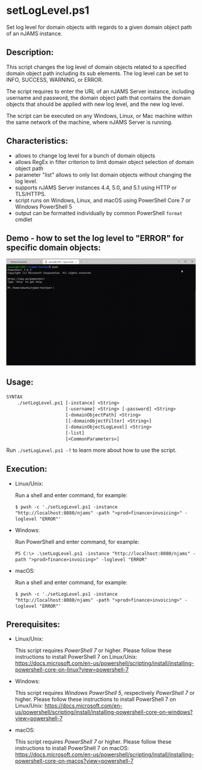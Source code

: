 # setLogLevel.ps1
Set log level for domain objects with regards to a given domain object path of an nJAMS instance.

## Description:

This script changes the log level of domain objects related to a specified domain object path including its sub elements. The log level can be set to INFO, SUCCESS, WARNING, or ERROR.

The script requires to enter the URL of an nJAMS Server instance, including username and password, the domain object path that contains the domain objects that should be applied with new log level, and the new log level. 

The script can be executed on any Windows, Linux, or Mac machine within the same network of the machine, where nJAMS Server is running.

## Characteristics:

* allows to change log level for a bunch of domain objects
* allows RegEx in filter criterion to limit domain object selection of domain object path
* parameter "list" allows to only list domain objects without changing the log level.
* supports nJAMS Server instances 4.4, 5.0, and 5.1 using HTTP or TLS/HTTPS.
* script runs on Windows, Linux, and macOS using PowerShell Core 7 or Windows PowerShell 5
* output can be formatted individually by common PowerShell `format` cmdlet

## Demo - how to set the log level to "ERROR" for specific domain objects:
![setLogLevel-demo](img/setLogLevel-demo.gif)

## Usage:

```
SYNTAX
    ./setLogLevel.ps1 [-instance] <String> 
                      [-username] <String> [-password] <String> 
                      [-domainObjectPath] <String> 
                      [[-domainObjectFilter] <String>] 
                      [-domainObjectLogLevel] <String> 
                      [-list] 
                      [<CommonParameters>]
```

Run `./setLogLevel.ps1 -?` to learn more about how to use the script. 

## Execution:

* Linux/Unix:

  Run a shell and enter command, for example:

  ```
  $ pwsh -c './setLogLevel.ps1 -instance "http://localhost:8080/njams" -path ">prod>finance>invoicing>" -loglevel "ERROR"'
  ```

* Windows:

  Run PowerShell and enter command, for example:

  ```
  PS C:\> .\setLogLevel.ps1 -instance "http://localhost:8080/njams" -path ">prod>finance>invoicing>" -loglevel "ERROR"
  ```

* macOS:

  Run a shell and enter command, for example:

  ```
  $ pwsh -c './setLogLevel.ps1 -instance "http://localhost:8080/njams" -path ">prod>finance>invoicing>" -loglevel "ERROR"'
  ```

## Prerequisites:

* Linux/Unix: 

  This script requires *PowerShell 7* or higher. Please follow these instructions to install PowerShell 7 on Linux/Unix:
  https://docs.microsoft.com/en-us/powershell/scripting/install/installing-powershell-core-on-linux?view=powershell-7

* Windows:

  This script requires *Windows PowerShell 5*, respectively *PowerShell 7* or higher. Please follow these instructions to install PowerShell 7 on Linux/Unix:
  https://docs.microsoft.com/en-us/powershell/scripting/install/installing-powershell-core-on-windows?view=powershell-7

* macOS:

  This script requires *PowerShell 7* or higher. Please follow these instructions to install PowerShell 7 on macOS:
  https://docs.microsoft.com/en-us/powershell/scripting/install/installing-powershell-core-on-macos?view=powershell-7
